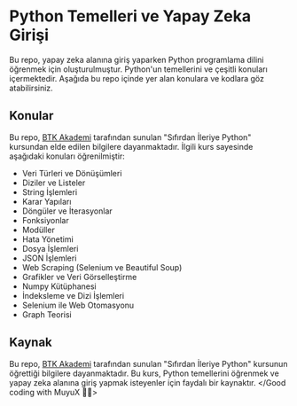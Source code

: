 # Python Temelleri ve Yapay Zeka Girişi

Bu repo, yapay zeka alanına giriş yaparken Python programlama dilini öğrenmek için oluşturulmuştur. Python'un temellerini ve çeşitli konuları içermektedir. Aşağıda bu repo içinde yer alan konulara ve kodlara göz atabilirsiniz.

## Konular
Bu repo, [BTK Akademi](https://www.btkakademi.com/) tarafından sunulan "Sıfırdan İleriye Python" kursundan elde edilen bilgilere dayanmaktadır. İlgili kurs sayesinde aşağıdaki konuları öğrenilmiştir:

- Veri Türleri ve Dönüşümleri
- Diziler ve Listeler
- String İşlemleri
- Karar Yapıları
- Döngüler ve İterasyonlar
- Fonksiyonlar
- Modüller
- Hata Yönetimi
- Dosya İşlemleri
- JSON İşlemleri
- Web Scraping (Selenium ve Beautiful Soup)
- Grafikler ve Veri Görselleştirme
- Numpy Kütüphanesi
- İndeksleme ve Dizi İşlemleri
- Selenium ile Web Otomasyonu
- Graph Teorisi

## Kaynak
Bu repo, [BTK Akademi](https://www.btkakademi.com/) tarafından sunulan "Sıfırdan İleriye Python" kursunun öğrettiği bilgilere dayanmaktadır. Bu kurs, Python temellerini öğrenmek ve yapay zeka alanına giriş yapmak isteyenler için faydalı bir kaynaktır.
</Good coding with MuyuX 👨‍💻>
